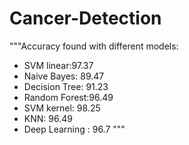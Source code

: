 # Cancer-Detection
"""Accuracy found with different models:

* SVM linear:97.37
* Naive Bayes: 89.47
* Decision Tree: 91.23
* Random Forest:96.49
* SVM kernel: 98.25
* KNN: 96.49
* Deep Learning : 96.7
"""
